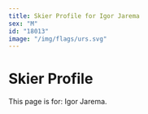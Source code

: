 ```yaml
---
title: Skier Profile for Igor Jarema
sex: "M"
id: "18013"
image: "/img/flags/urs.svg" 
---
```


# Skier Profile

This page is for: Igor Jarema.
    